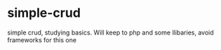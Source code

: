 # simple-crud
 simple crud, studying basics.
Will keep to php and some llibaries, avoid frameworks for this one
